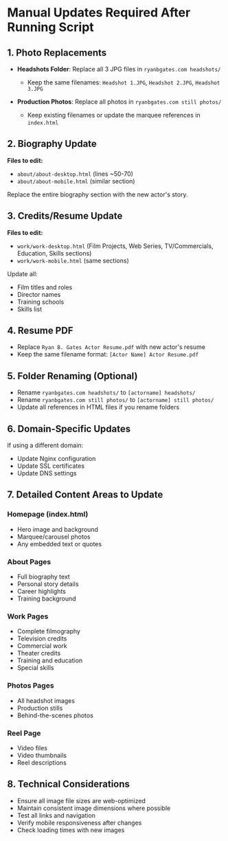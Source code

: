 # Manual Updates Required After Running Script

## 1. Photo Replacements
- **Headshots Folder**: Replace all 3 JPG files in `ryanbgates.com headshots/`
  - Keep the same filenames: `Headshot 1.JPG`, `Headshot 2.JPG`, `Headshot 3.JPG`
  
- **Production Photos**: Replace all photos in `ryanbgates.com still photos/`
  - Keep existing filenames or update the marquee references in `index.html`

## 2. Biography Update
**Files to edit:**
- `about/about-desktop.html` (lines ~50-70)
- `about/about-mobile.html` (similar section)

Replace the entire biography section with the new actor's story.

## 3. Credits/Resume Update
**Files to edit:**
- `work/work-desktop.html` (Film Projects, Web Series, TV/Commercials, Education, Skills sections)
- `work/work-mobile.html` (same sections)

Update all:
- Film titles and roles
- Director names
- Training schools
- Skills list

## 4. Resume PDF
- Replace `Ryan B. Gates Actor Resume.pdf` with new actor's resume
- Keep the same filename format: `[Actor Name] Actor Resume.pdf`

## 5. Folder Renaming (Optional)
- Rename `ryanbgates.com headshots/` to `[actorname] headshots/`
- Rename `ryanbgates.com still photos/` to `[actorname] still photos/`
- Update all references in HTML files if you rename folders

## 6. Domain-Specific Updates
If using a different domain:
- Update Nginx configuration
- Update SSL certificates
- Update DNS settings

## 7. Detailed Content Areas to Update

### Homepage (index.html)
- Hero image and background
- Marquee/carousel photos
- Any embedded text or quotes

### About Pages
- Full biography text
- Personal story details
- Career highlights
- Training background

### Work Pages
- Complete filmography
- Television credits
- Commercial work
- Theater credits
- Training and education
- Special skills

### Photos Pages
- All headshot images
- Production stills
- Behind-the-scenes photos

### Reel Page
- Video files
- Video thumbnails
- Reel descriptions

## 8. Technical Considerations
- Ensure all image file sizes are web-optimized
- Maintain consistent image dimensions where possible
- Test all links and navigation
- Verify mobile responsiveness after changes
- Check loading times with new images